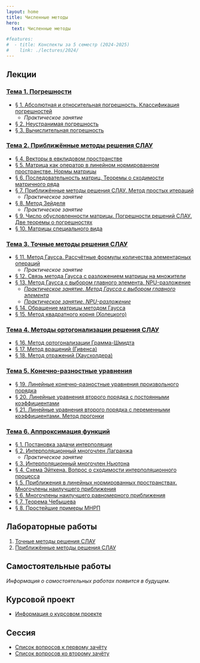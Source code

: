 ```yaml
---
layout: home
title: Численные методы
hero:
  text: Численные методы

#features:
#  - title: Конспекты за 5 семестр (2024-2025)
#    link: ./lectures/2024/
---
```


## Лекции

### [Тема 1. Погрешности](./lectures/2024/theme-01/)

* [§ 1. Абсолютная и относительная погрешность. Классификация погрешностей](./lectures/2024/theme-01/#1)
  * *Практическое занятие*
* [§ 2. Неустранимая погрешность](./lectures/2024/theme-01/#2)
* [§ 3. Вычислительная погрешность](./lectures/2024/theme-01/#3)

### [Тема 2. Приближённые методы решения СЛАУ](./lectures/2024/theme-02/)

* [§ 4. Векторы в евклидовом пространстве](./lectures/2024/theme-02/#4)
* [§ 5. Матрица как оператор в линейном нормированном пространстве. Нормы матрицы](./lectures/2024/theme-02/#5)
* [§ 6. Последовательность матриц. Теоремы о сходимости матричного ряда](./lectures/2024/theme-02/#6)
* [§ 7. Приближённые методы решения СЛАУ. Метод простых итераций](./lectures/2024/theme-02/#7)
  * *Практическое занятие*
* [§ 8. Метод Зейделя](./lectures/2024/theme-02/#8)
  * *Практическое занятие*
* [§ 9. Число обусловленности матрицы. Погрешности решений СЛАУ. Две теоремы о погрешностях](./lectures/2024/theme-02/#9)
* [§ 10. Матрицы специального вида](./lectures/2024/theme-02/#10)

### [Тема 3. Точные методы решения СЛАУ](./lectures/2024/theme-03/)

* [§ 11. Метод Гаусса. Рассчётные формулы количества элементарных операций](./lectures/2024/theme-03/#11)
  * *Практическое занятие*
* [§ 12. Связь метода Гаусса с разложением матрицы на множители](./lectures/2024/theme-03/#12)
* [§ 13. Метод Гаусса с выбором главного элемента. NPU-разложение](./lectures/2024/theme-03/#13)
  * [*Практическое занятие. Метод Гаусса с выбором главного элемента*](./lectures/2024/theme-03/practice/13-1/)
  * [*Практическое занятие. NPU-разложение*](./lectures/2024/theme-03/practice/13-2/)
* [§ 14. Обращение матрицы методом Гаусса](./lectures/2024/theme-03/#14)
* [§ 15. Метод квадратного корня (Холецкого)](./lectures/2024/theme-03/#15)

### [Тема 4. Методы ортогонализации решения СЛАУ](./lectures/2024/theme-04/)

* [§ 16. Метод ортогонализации Грамма-Шмидта](./lectures/2024/theme-04/#16)
* [§ 17. Метод вращений (Гивенса)](./lectures/2024/theme-04/#17)
* [§ 18. Метод отражений (Хаусхолдера)](./lectures/2024/theme-04/#18)

### [Тема 5. Конечно-разностные уравнения](./lectures/2024/theme-05/)

* [§ 19. Линейные конечно-разностные уравнения произвольного порядка](./lectures/2024/theme-05/#19)
* [§ 20. Линейные уравнения второго порядка с постоянными коэффициентами](./lectures/2024/theme-05/#20)
* [§ 21. Линейные уравнения второго порядка с переменными коэффициентами. Метод прогонки](./lectures/2024/theme-05/#21)

### [Тема 6. Аппроксимация функций](./lectures/2024/theme-06/)

* [§ 1. Постановка задачи интерполяции](./lectures/2024/theme-06/#1)
* [§ 2. Интерполяционный многочлен Лагранжа](./lectures/2024/theme-06/#2)
  * *Практическое занятие*
* [§ 3. Интерполяционный многочлен Ньютона](./lectures/2024/theme-06/#3)
* [§ 4. Схема Эйткена. Вопрос о сходимости интерполяционного процесса](./lectures/2024/theme-06/#4)
* [§ 5. Приближения в линейных нормированных пространствах. Многочлены наилучшего приближения](./2024/lectures/06/05/)
* [§ 6. Многочлены наилучшего равномерного приближения](./2024/lectures/06/06/)
* [§ 7. Теорема Чебышева](./2024/lectures/06/07/)
* [§ 8. Простейшие примеры МНРП](./2024/lectures/06/08/)

## Лабораторные работы

1. [Точные методы решения СЛАУ](./labs/2024/01/)
2. [Приближённые методы решения СЛАУ](./labs/2024/02/)

<!--## Учебные пособия

* [Методические указания к практическим занятиям и самостоятельной работе по дисциплине «Численные методы». Линейная алгебра](./2024/study-guides/practice1/)-->

## Самостоятельные работы
*Информация о самостоятельных работах появится в будущем.*

## Курсовой проект

* [Информация о курсовом проекте](./2025/coursework/)

## Сессия

* [Список вопросов к первому зачёту](./exams/credit-1/)
* [Список вопросов ко второму зачёту](./exams/credit-2/)